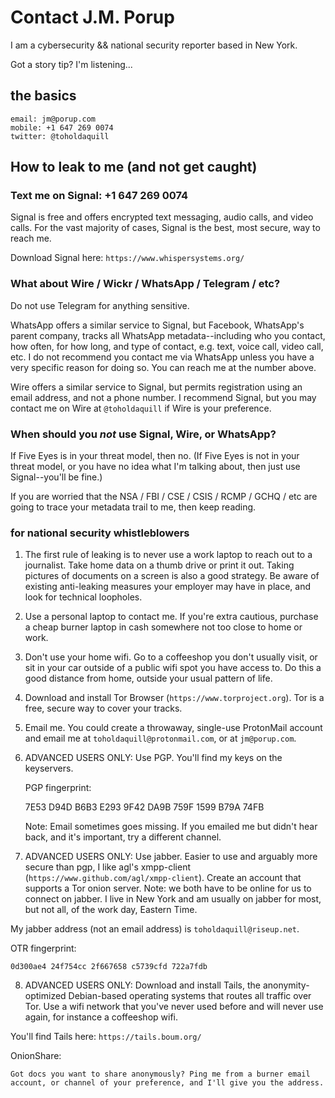 Contact J.M. Porup
==================

I am a cybersecurity && national security reporter based in New York.

Got a story tip? I'm listening...

the basics
----------

    email: jm@porup.com
    mobile: +1 647 269 0074
    twitter: @toholdaquill

How to leak to me (and not get caught)
--------------------------------------

### Text me on Signal: +1 647 269 0074

Signal is free and offers encrypted text messaging, audio calls, and video calls. For the vast majority of cases, Signal is the best, most secure, way to reach me.

Download Signal here: `https://www.whispersystems.org/`

### What about Wire / Wickr / WhatsApp / Telegram / etc?

Do not use Telegram for anything sensitive.

WhatsApp offers a similar service to Signal, but Facebook, WhatsApp's parent company, tracks all WhatsApp metadata--including who you contact, how often, for how long, and type of contact, e.g. text, voice call, video call, etc. I do not recommend you contact me via WhatsApp unless you have a very specific reason for doing so. You can reach me at the number above.

Wire offers a similar service to Signal, but permits registration using an email address, and not a phone number. I recommend Signal, but you may contact me on Wire at `@toholdaquill` if Wire is your preference.

### When should you *not* use Signal, Wire, or WhatsApp?

If Five Eyes is in your threat model, then no. (If Five Eyes is not in your threat model, or you have no idea what I'm talking about, then just use Signal--you'll be fine.)

If you are worried that the NSA / FBI / CSE / CSIS / RCMP / GCHQ / etc are going to trace your metadata trail to me, then keep reading.

### for national security whistleblowers

1. The first rule of leaking is to never use a work laptop to reach out to a journalist. Take home data on a thumb drive or print it out. Taking pictures of documents on a screen is also a good strategy. Be aware of existing anti-leaking measures your employer may have in place, and look for technical loopholes.

3. Use a personal laptop to contact me. If you're extra cautious, purchase a cheap burner laptop in cash somewhere not too close to home or work. 

4. Don't use your home wifi. Go to a coffeeshop you don't usually visit, or sit in your car outside of a public wifi spot you have access to. Do this a good distance from home, outside your usual pattern of life.

5. Download and install Tor Browser (`https://www.torproject.org`). Tor is a free, secure way to cover your tracks.

5. Email me. You could create a throwaway, single-use ProtonMail account and email me at `toholdaquill@protonmail.com`, or at `jm@porup.com`. 

6. ADVANCED USERS ONLY: Use PGP. You'll find my keys on the keyservers.

    PGP fingerprint:

    7E53 D94D B6B3 E293 9F42  DA9B 759F 1599 B79A 74FB

    Note: Email sometimes goes missing. If you emailed me but didn't hear back, and it's important, try a different channel.

7. ADVANCED USERS ONLY: Use jabber. Easier to use and arguably more secure than pgp, I like agl's xmpp-client (`https://www.github.com/agl/xmpp-client`). Create an account that supports a Tor onion server. Note: we both have to be online for us to connect on jabber. I live in New York and am usually on jabber for most, but not all, of the work day, Eastern Time.

My jabber address (not an email address) is `toholdaquill@riseup.net`.

OTR fingerprint:

    0d300ae4 24f754cc 2f667658 c5739cfd 722a7fdb

8. ADVANCED USERS ONLY: Download and install Tails, the anonymity-optimized Debian-based operating systems that routes all traffic over Tor. Use a wifi network that you've never used before and will never use again, for instance a coffeeshop wifi. 

You'll find Tails here: `https://tails.boum.org/`


OnionShare:

    Got docs you want to share anonymously? Ping me from a burner email account, or channel of your preference, and I'll give you the address.


